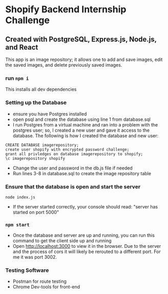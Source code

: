 # Shopify Backend Internship Challenge
## Created with PostgreSQL, Express.js, Node.js, and React

This app is an image repository; it allows one to add and save images, edit the saved images, and delete previously saved images.

### run `npm i` 
This installs all dev dependencies

### Setting up the Database
* ensure you have Postgres installed
* open psql and create the database using line 1 from database.sql
* I run Postgres from a virtual machine and ran into a problem with the postgres user; so, I created a new user and gave it access to the database. The following is how I created the database and new user:
```sudo -u postgres psql
CREATE DATABASE imagerepository;
create user shopify with encrypted password challenge;
grant all privledges on database imagerepository to shopify;
\c imagerepository shopify
```
* Change the user and password in the db.js file if needed
* Run lines 3-8 in database.sql to create the image repository table

### Ensure that the database is open and start the server
```\cd server
node index.js
```
* If the server started correctly, your console should read: "server has started on port 5000"

### `npm start`
* Once the database and server are up and running, you can run this command to get the client side up and running
* Open [http://localhost:3000](http://localhost:3000) to view it in the browser. Due to the server and the process of cors it will likely be rerouted to a different port. For me it was port 3002.

### Testing Software
* Postman for route testing
* Chrome Dev-tools for front-end

